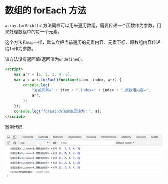 # 数组的 forEach 方法

`array.forEach(fn)`方法同样可以用来遍历数组，需要传递一个函数作为参数，用来处理数组中的每一个元素。

这个方法和`map`一样，默认会把当前遍历的元素内容、元素下标、原数组内容传递给`fn`作为参数。

该方法没有返回值(返回值为`undefined`)。

```html
<script>
    var arr = [1, 2, 3, 4, 5];
    var a = arr.forEach(function(item, index, arr) {
        console.log(
            "当前元素=" + item + ",index=" + index + ",原数组内容=",
            arr,
        );
    });
    console.log("forEach方法的返回值为：", a);
</script>
```

[案例代码](./demo/demo01.html)

![](./images/01.png)
